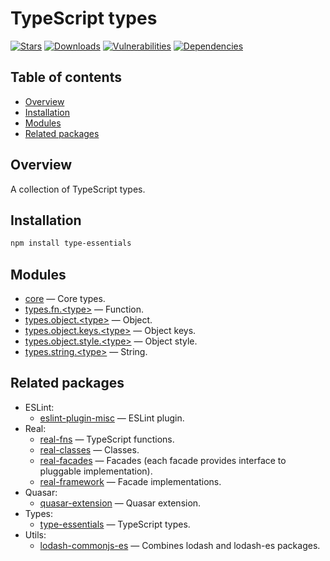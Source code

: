 # TypeScript types

[![Stars](https://img.shields.io/github/stars/ilyub/type-essentials)](https://github.com/ilyub/type-essentials)
[![Downloads](https://img.shields.io/npm/dm/type-essentials)](https://www.npmjs.com/package/type-essentials)
[![Vulnerabilities](https://img.shields.io/snyk/vulnerabilities/npm/type-essentials)](https://snyk.io/advisor/npm-package/type-essentials)
[![Dependencies](https://img.shields.io/librariesio/release/npm/type-essentials)](https://libraries.io/npm/type-essentials)

## Table of contents

- [Overview](#overview)
- [Installation](#installation)
- [Modules](#modules)
- [Related packages](#related-packages)

## <a name="overview"></a>Overview

A collection of TypeScript types.

## <a name="installation"></a>Installation

```sh
npm install type-essentials
```

## <a name="modules"></a>Modules

- [core](https://ilyub.github.io/type-essentials/modules/core.html) &mdash; Core types.
- [types.fn.\<type\>](https://ilyub.github.io/type-essentials/modules/function.html) &mdash; Function.
- [types.object.\<type\>](https://ilyub.github.io/type-essentials/modules/object.html) &mdash; Object.
- [types.object.keys.\<type\>](https://ilyub.github.io/type-essentials/modules/object_keys.html) &mdash; Object keys.
- [types.object.style.\<type\>](https://ilyub.github.io/type-essentials/modules/object_style.html) &mdash; Object style.
- [types.string.\<type\>](https://ilyub.github.io/type-essentials/modules/string.html) &mdash; String.

## <a name="related-packages"></a>Related packages

- ESLint:
  - [eslint-plugin-misc](https://www.npmjs.com/package/eslint-plugin-misc) &mdash; ESLint plugin.
- Real:
  - [real-fns](https://www.npmjs.com/package/real-fns) &mdash; TypeScript functions.
  - [real-classes](https://www.npmjs.com/package/real-classes) &mdash; Classes.
  - [real-facades](https://www.npmjs.com/package/real-facades) &mdash; Facades (each facade provides interface to pluggable implementation).
  - [real-framework](https://www.npmjs.com/package/real-framework) &mdash; Facade implementations.
- Quasar:
  - [quasar-extension](https://www.npmjs.com/package/quasar-extension) &mdash; Quasar extension.
- Types:
  - [type-essentials](https://www.npmjs.com/package/type-essentials) &mdash; TypeScript types.
- Utils:
  - [lodash-commonjs-es](https://www.npmjs.com/package/lodash-commonjs-es) &mdash; Combines lodash and lodash-es packages.
